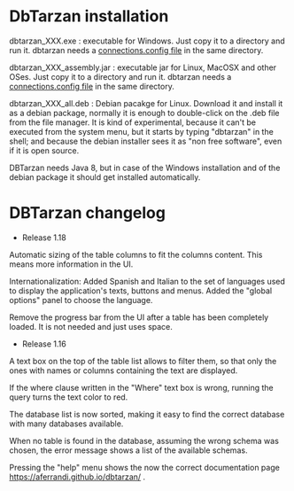 DbTarzan installation
=====================

dbtarzan_XXX.exe : executable for Windows. Just copy it to a directory and run it. dbtarzan needs a [connections.config file](https://aferrandi.github.io/dbtarzan/The-database-connections-configuration-file) in the same directory. 

dbtarzan_XXX_assembly.jar : executable jar for Linux, MacOSX and other OSes. Just copy it to a directory and run it. dbtarzan needs a [connections.config file](https://aferrandi.github.io/dbtarzan/The-database-connections-configuration-file) in the same directory. 

dbtarzan_XXX_all.deb : Debian pacakge for Linux. Download it and install it as a debian package, normally it is enough to double-click on the .deb file from the file manager. It is kind of experimental, because it can't be executed from the system menu, but it starts by typing "dbtarzan" in the shell; and because the debian installer sees it as "non free software", even if it is open source.     


DBTarzan needs Java 8, but in case of the Windows installation and of the debian package it should get installed automatically.

DBTarzan changelog
=================

- Release 1.18

Automatic sizing of the table columns to fit the columns content. This means more information in the UI.

Internationalization: Added Spanish and Italian to the set of languages used to display the application's texts, buttons and menus. Added the "global options" panel to choose the language.

Remove the progress bar from the UI after a table has been completely loaded. It is not needed and just uses space.

- Release 1.16

A text box on the top of the table list allows to filter them, so that only the ones with names or columns containing the text are displayed.

If the where clause written in the "Where" text box is wrong, running the query turns the text color to red.

The database list is now sorted, making it easy to find the correct database with many databases available.

When no table is found in the database, assuming the wrong schema was chosen, the error message shows a list of the available schemas.

Pressing the "help" menu shows the now the correct documentation page https://aferrandi.github.io/dbtarzan/ .

